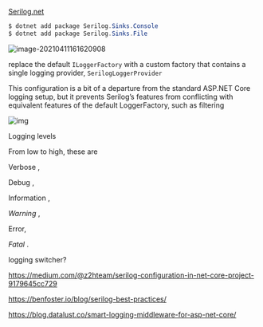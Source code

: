 [Serilog.net](https://serilog.net/)

```c#
$ dotnet add package Serilog.Sinks.Console
$ dotnet add package Serilog.Sinks.File
```

![image-20210411161620908](../../../../../../../../Desktop/ShareToMac/code-workspace/typora/antra/resources/image-20210411161620908.png)

replace the default `ILoggerFactory` with a custom factory that contains a single logging provider, `SerilogLoggerProvider`

This configuration is a bit of a departure from the standard ASP.NET Core logging setup, but it prevents Serilog’s features from conflicting with equivalent features of the default LoggerFactory, such as filtering

![img](https://learning.oreilly.com/library/view/aspnet-core-in/9781617294617/17fig08_alt.jpg)



Logging levels

From low to high, these are 

Verbose , 

Debug , 

Information , 

*Warning* , 

Error,

*Fatal* .







logging switcher?



















https://medium.com/@z2hteam/serilog-configuration-in-net-core-project-9179645cc729

https://benfoster.io/blog/serilog-best-practices/

https://blog.datalust.co/smart-logging-middleware-for-asp-net-core/